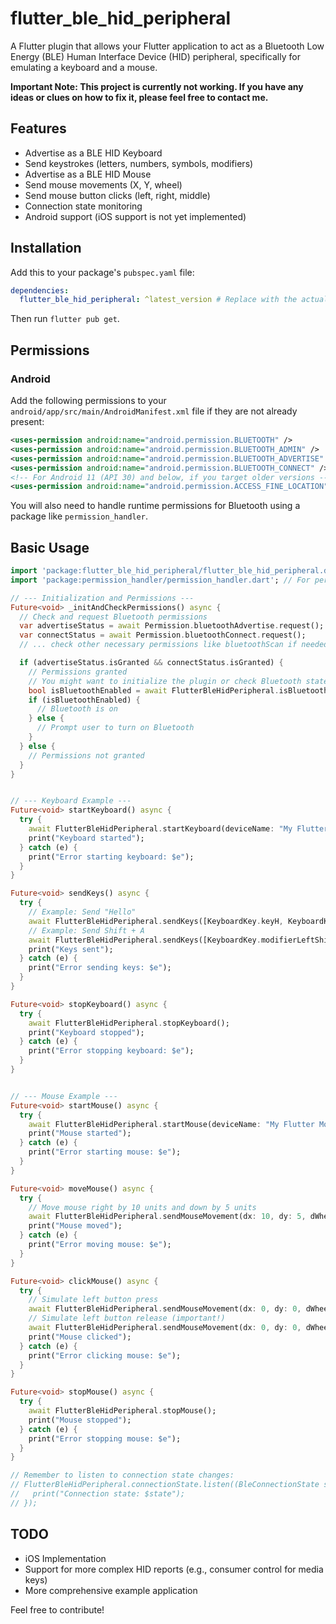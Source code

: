 # flutter_ble_hid_peripheral

A Flutter plugin that allows your Flutter application to act as a Bluetooth Low Energy (BLE) Human Interface Device (HID) peripheral, specifically for emulating a keyboard and a mouse.

**Important Note: This project is currently not working. If you have any ideas or clues on how to fix it, please feel free to contact me.**

## Features

*   Advertise as a BLE HID Keyboard
*   Send keystrokes (letters, numbers, symbols, modifiers)
*   Advertise as a BLE HID Mouse
*   Send mouse movements (X, Y, wheel)
*   Send mouse button clicks (left, right, middle)
*   Connection state monitoring
*   Android support (iOS support is not yet implemented)

## Installation

Add this to your package's `pubspec.yaml` file:

```yaml
dependencies:
  flutter_ble_hid_peripheral: ^latest_version # Replace with the actual latest version
```

Then run `flutter pub get`.

## Permissions

### Android

Add the following permissions to your `android/app/src/main/AndroidManifest.xml` file if they are not already present:

```xml
<uses-permission android:name="android.permission.BLUETOOTH" />
<uses-permission android:name="android.permission.BLUETOOTH_ADMIN" />
<uses-permission android:name="android.permission.BLUETOOTH_ADVERTISE" />
<uses-permission android:name="android.permission.BLUETOOTH_CONNECT" />
<!-- For Android 11 (API 30) and below, if you target older versions -->
<uses-permission android:name="android.permission.ACCESS_FINE_LOCATION" android:maxSdkVersion="30" />
```

You will also need to handle runtime permissions for Bluetooth using a package like `permission_handler`.

## Basic Usage

```dart
import 'package:flutter_ble_hid_peripheral/flutter_ble_hid_peripheral.dart';
import 'package:permission_handler/permission_handler.dart'; // For permission requests

// --- Initialization and Permissions ---
Future<void> _initAndCheckPermissions() async {
  // Check and request Bluetooth permissions
  var advertiseStatus = await Permission.bluetoothAdvertise.request();
  var connectStatus = await Permission.bluetoothConnect.request();
  // ... check other necessary permissions like bluetoothScan if needed for your app logic

  if (advertiseStatus.isGranted && connectStatus.isGranted) {
    // Permissions granted
    // You might want to initialize the plugin or check Bluetooth state here
    bool isBluetoothEnabled = await FlutterBleHidPeripheral.isBluetoothEnabled();
    if (isBluetoothEnabled) {
      // Bluetooth is on
    } else {
      // Prompt user to turn on Bluetooth
    }
  } else {
    // Permissions not granted
  }
}


// --- Keyboard Example ---
Future<void> startKeyboard() async {
  try {
    await FlutterBleHidPeripheral.startKeyboard(deviceName: "My Flutter Keyboard");
    print("Keyboard started");
  } catch (e) {
    print("Error starting keyboard: $e");
  }
}

Future<void> sendKeys() async {
  try {
    // Example: Send "Hello"
    await FlutterBleHidPeripheral.sendKeys([KeyboardKey.keyH, KeyboardKey.keyE, KeyboardKey.keyL, KeyboardKey.keyL, KeyboardKey.keyO]);
    // Example: Send Shift + A
    await FlutterBleHidPeripheral.sendKeys([KeyboardKey.modifierLeftShift, KeyboardKey.keyA]);
    print("Keys sent");
  } catch (e) {
    print("Error sending keys: $e");
  }
}

Future<void> stopKeyboard() async {
  try {
    await FlutterBleHidPeripheral.stopKeyboard();
    print("Keyboard stopped");
  } catch (e) {
    print("Error stopping keyboard: $e");
  }
}


// --- Mouse Example ---
Future<void> startMouse() async {
  try {
    await FlutterBleHidPeripheral.startMouse(deviceName: "My Flutter Mouse");
    print("Mouse started");
  } catch (e) {
    print("Error starting mouse: $e");
  }
}

Future<void> moveMouse() async {
  try {
    // Move mouse right by 10 units and down by 5 units
    await FlutterBleHidPeripheral.sendMouseMovement(dx: 10, dy: 5, dWheel: 0, buttons: 0);
    print("Mouse moved");
  } catch (e) {
    print("Error moving mouse: $e");
  }
}

Future<void> clickMouse() async {
  try {
    // Simulate left button press
    await FlutterBleHidPeripheral.sendMouseMovement(dx: 0, dy: 0, dWheel: 0, buttons: MouseButton.left);
    // Simulate left button release (important!)
    await FlutterBleHidPeripheral.sendMouseMovement(dx: 0, dy: 0, dWheel: 0, buttons: 0);
    print("Mouse clicked");
  } catch (e) {
    print("Error clicking mouse: $e");
  }
}

Future<void> stopMouse() async {
  try {
    await FlutterBleHidPeripheral.stopMouse();
    print("Mouse stopped");
  } catch (e) {
    print("Error stopping mouse: $e");
  }
}

// Remember to listen to connection state changes:
// FlutterBleHidPeripheral.connectionState.listen((BleConnectionState state) {
//   print("Connection state: $state");
// });

```

## TODO

*   iOS Implementation
*   Support for more complex HID reports (e.g., consumer control for media keys)
*   More comprehensive example application

Feel free to contribute!

